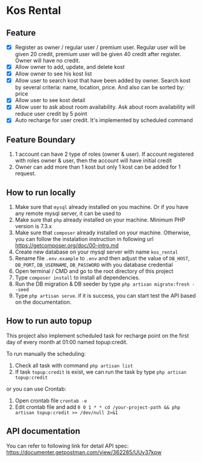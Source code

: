 # Kos Rental

## Feature

- [x] Register as owner / regular user / premium user. Regular user will be given 20 credit, premium user will be given 40 credit after register. Owner will have no credit. 
- [x] Allow owner to add, update, and delete kost 
- [x] Allow owner to see his kost list 
- [x] Allow user to search kost that have been added by owner. Search kost by several criteria: name, location, price. And also can be sorted by: price
- [x] Allow user to see kost detail 
- [x] Allow user to ask about room availability. Ask about room availability will reduce user credit by 5 point 
- [x] Auto recharge for user credit. It's implemented by scheduled command

## Feature Boundary

1. 1 account can have 2 type of roles (owner & user). If account registered with roles owner & user, then the account will have initial credit
2. Owner can add more than 1 kost but only 1 kost can be added for 1 request.

## How to run locally

1. Make sure that `mysql` already installed on you machine. Or if you have any remote mysql server, it can be used to
2. Make sure that `php` already installed on your machine. Minimum PHP version is 7.3.x
3. Make sure that `composer` already installed on your machine. Otherwise, you can follow the instalation instruction in following url https://getcomposer.org/doc/00-intro.md
4. Create new database on your mysql server with name `kos_rental`
5. Rename file `.env.example` to `.env` and then adjust the value of `DB_HOST`, `DB_PORT`, `DB_USERNAME`, `DB_PASSWORD` with you database credential
6. Open terminal / CMD and go to the root directory of this project
7. Type `composer install` to install all dependencies.
8. Run the DB migration & DB seeder by type `php artisan migrate:fresh --seed`
9. Type `php artisan serve`. if it is success, you can start test the API based on the documentation.

## How to run auto topup

This project also implement scheduled task for recharge point on the first day of every month at 01:00 named topup:credit.

To run manually the scheduling:
1. Check all task with command `php artisan list`
2. If task `topup:credit` is exist, we can run the task by type `php artisan topup:credit`

or you can use Crontab:
1. Open crontab file `crontab -e`
2. Edit crontab file and add `0 0 1 * * cd /your-project-path && php artisan topup:credit >> /dev/null 2>&1`

## API documentation

You can refer to following link for detail API spec:
https://documenter.getpostman.com/view/362285/UUy37kpw


